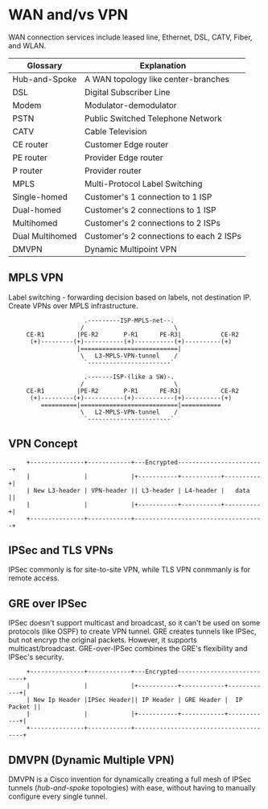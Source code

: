 # WAN and/vs VPN

WAN connection services include leased line, Ethernet, DSL, CATV, Fiber, and WLAN.

  Glossary         | Explanation
  -----------------|------------
  Hub-and-Spoke    | A WAN topology like center-branches
  DSL              | Digital Subscriber Line
  Modem            | Modulator-demodulator
  PSTN             | Public Switched Telephone Network
  CATV             | Cable Television
  CE router        | Customer Edge router
  PE router        | Provider Edge router
  P router         | Provider router
  MPLS             | Multi-Protocol Label Switching
  Single-homed     | Customer's 1 connection to 1 ISP
  Dual-homed       | Customer's 2 connections to 1 ISP
  Multihomed       | Customer's 2 connections to 2 ISPs
  Dual Multihomed  | Customer's 2 connections to each 2 ISPs
  DMVPN            | Dynamic Multipoint VPN
  
## MPLS VPN
Label switching - forwarding decision based on labels, not destination IP.
Create VPNs over MPLS infrastructure.
```  
                     .---------ISP-MPLS-net--.
                    /                         \
     CE-R1         |PE-R2       P-R1      PE-R3|           CE-R2
      (+)---------(+)-----------(+)-----------(+)----------(+)
                   |===========================|
                    \   L3-MPLS-VPN-tunnel    /
                     `-----------------------`

                     .-------ISP-(like a SW)-.
                    /                         \
     CE-R1         |PE-R2       P-R1      PE-R3|           CE-R2
      (+)---------(+)-----------(+)-----------(+)----------(+)
         ==========|===========================|===========
                    \   L2-MPLS-VPN-tunnel    /
                     `-----------------------`
```

## VPN Concept
```
     +---------------+------------+---Encrypted------------------------+
     |               |            |+-----------+-----------+----------+|
     | New L3-header | VPN-header || L3-header | L4-header |   data   ||
     |               |            |+-----------+-----------+----------+|
     +---------------+------------+------------------------------------+
```
## IPSec and TLS VPNs
IPSec commonly is for site-to-site VPN, while TLS VPN conmmanly is for remote access.

## GRE over IPSec
IPSec doesn't support multicast and broadcast, so it can't be used on some protocols (like OSPF) to create VPN tunnel.
GRE creates tunnels like IPSec, but not encryp the original packets. However, it supports multicast/broadcast.
GRE-over-IPSec combines the GRE's flexibility and IPSec's security.
```
     +---------------+------------+---Encrypted---------------------------+
     |               |            |+-----------+------------+------------+|
     | New Ip Header |IPSec Header|| IP Header | GRE Header |  IP Packet ||
     |               |            |+-----------+------------+------------+|
     +---------------+------------+---------------------------------------+
```
## DMVPN (Dynamic Multiple VPN)
DMVPN is a Cisco invention for dynamically creating a full mesh of IPSec tunnels (_hub-and-spoke_ topologies) with ease, without having to manually configure every single tunnel.
